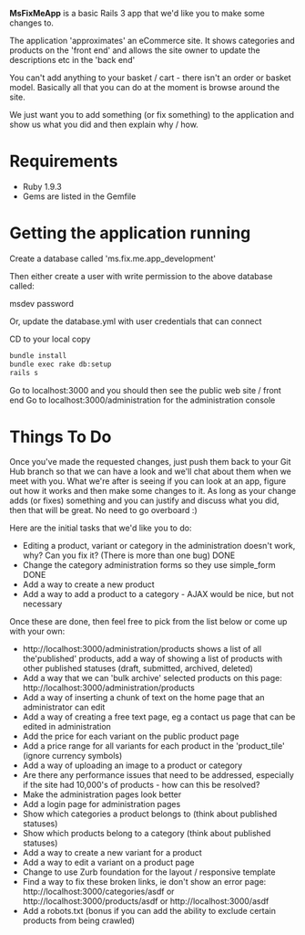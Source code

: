 **MsFixMeApp** is a basic Rails 3 app that we'd like you to make some changes to.

The application 'approximates' an eCommerce site. It shows categories and products on the 'front end' and allows
the site owner to update the descriptions etc in the 'back end'

You can't add anything to your basket / cart - there isn't an order or basket model. Basically all that you can do at the
moment is browse around the site.

We just want you to add something (or fix something) to the application and show us what you did and then explain why / how.

Requirements
===
- Ruby 1.9.3
- Gems are listed in the Gemfile

Getting the application running
===

Create a database called 'ms.fix.me.app_development'

Then either create a user with write permission to the above database called:

msdev
password

Or, update the database.yml with user credentials that can connect

CD to your local copy

```bash
bundle install
bundle exec rake db:setup
rails s
```

Go to localhost:3000 and you should then see the public web site / front end
Go to localhost:3000/administration for the administration console

Things To Do
===

Once you've made the requested changes, just push them back to your Git Hub branch so that we can have a look
and we'll chat about them when we meet with you. What we're after is seeing if you can look at an app, figure out how it works and
then make some changes to it. As long as your change adds (or fixes) something and you can justify and discuss what you did,
then that will be great. No need to go overboard :)

Here are the initial tasks that we'd like you to do:
- Editing a product, variant or category in the administration doesn't work, why? Can you fix it? (There is more than one bug) DONE
- Change the category administration forms so they use simple_form DONE
- Add a way to create a new product
- Add a way to add a product to a category - AJAX would be nice, but not necessary

Once these are done, then feel free to pick from the list below or come up with your own:

- http://localhost:3000/administration/products shows a list of all the'published' products, add a way of showing a list of products
with other published statuses (draft, submitted, archived, deleted)
- Add a way that we can 'bulk archive' selected products on this page: http://localhost:3000/administration/products
- Add a way of inserting a chunk of text on the home page that an administrator can edit
- Add a way of creating a free text page, eg a contact us page that can be edited in administration
- Add the price for each variant on the public product page
- Add a price range for all variants for each product in the 'product_tile' (ignore currency symbols)
- Add a way of uploading an image to a product or category
- Are there any performance issues that need to be addressed, especially if the site had 10,000's of products - how can this be resolved?
- Make the administration pages look better
- Add a login page for administration pages
- Show which categories a product belongs to (think about published statuses)
- Show which products belong to a category (think about published statuses)
- Add a way to create a new variant for a product
- Add a way to edit a variant on a product page
- Change to use Zurb foundation for the layout / responsive template
- Find a way to fix these broken links, ie don't show an error page: http://localhost:3000/categories/asdf or http://localhost:3000/products/asdf or http://localhost:3000/asdf
- Add a robots.txt (bonus if you can add the ability to exclude certain products from being crawled)
